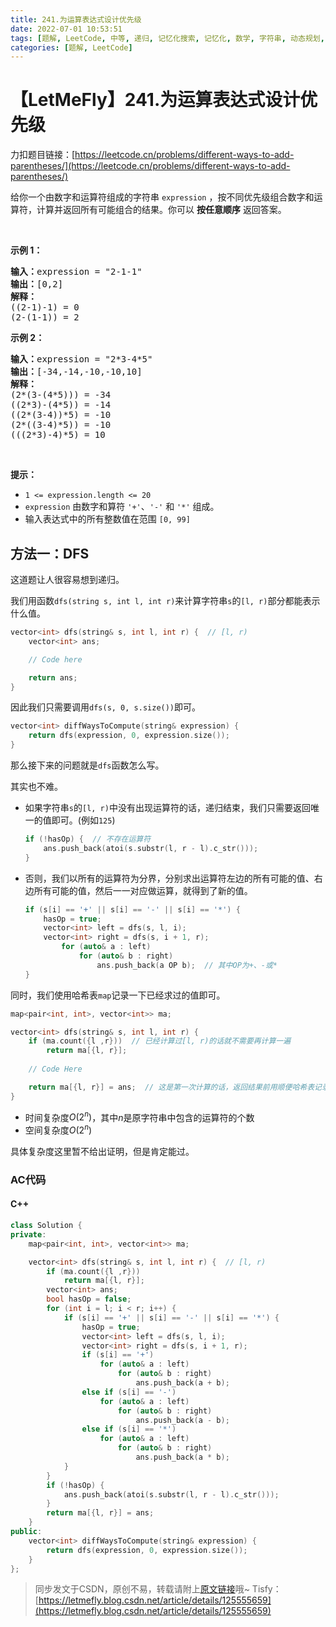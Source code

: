 ```yaml
---
title: 241.为运算表达式设计优先级
date: 2022-07-01 10:53:51
tags: [题解, LeetCode, 中等, 递归, 记忆化搜索, 记忆化, 数学, 字符串, 动态规划, 深度优先搜索, DFS]
categories: [题解, LeetCode]
---
```


# 【LetMeFly】241.为运算表达式设计优先级

力扣题目链接：[https://leetcode.cn/problems/different-ways-to-add-parentheses/](https://leetcode.cn/problems/different-ways-to-add-parentheses/)

<p>给你一个由数字和运算符组成的字符串&nbsp;<code>expression</code> ，按不同优先级组合数字和运算符，计算并返回所有可能组合的结果。你可以 <strong>按任意顺序</strong> 返回答案。</p>

<p>&nbsp;</p>

<p><strong>示例 1：</strong></p>

<pre>
<strong>输入：</strong>expression = "2-1-1"
<strong>输出：</strong>[0,2]
<strong>解释：</strong>
((2-1)-1) = 0 
(2-(1-1)) = 2
</pre>

<p><strong>示例 2：</strong></p>

<pre>
<strong>输入：</strong>expression = "2*3-4*5"
<strong>输出：</strong>[-34,-14,-10,-10,10]
<strong>解释：</strong>
(2*(3-(4*5))) = -34 
((2*3)-(4*5)) = -14 
((2*(3-4))*5) = -10 
(2*((3-4)*5)) = -10 
(((2*3)-4)*5) = 10
</pre>

<p>&nbsp;</p>

<p><strong>提示：</strong></p>

<ul>
	<li><code>1 &lt;= expression.length &lt;= 20</code></li>
	<li><code>expression</code> 由数字和算符 <code>'+'</code>、<code>'-'</code> 和 <code>'*'</code> 组成。</li>
	<li>输入表达式中的所有整数值在范围 <code>[0, 99]</code>&nbsp;</li>
</ul>


## 方法一：DFS

这道题让人很容易想到递归。

我们用函数```dfs(string s, int l, int r)```来计算字符串```s```的```[l, r)```部分都能表示什么值。

```cpp
vector<int> dfs(string& s, int l, int r) {  // [l, r)
    vector<int> ans;

    // Code here

    return ans;
}
```

因此我们只需要调用```dfs(s, 0, s.size())```即可。

```cpp
vector<int> diffWaysToCompute(string& expression) {
    return dfs(expression, 0, expression.size());
}
```

那么接下来的问题就是```dfs```函数怎么写。

其实也不难。

+ 如果字符串```s```的```[l, r)```中没有出现运算符的话，递归结束，我们只需要返回唯一的值即可。(例如```125```)
    ```cpp
    if (!hasOp) {  // 不存在运算符
        ans.push_back(atoi(s.substr(l, r - l).c_str()));
    }
    ```
+ 否则，我们以所有的运算符为分界，分别求出运算符左边的所有可能的值、右边所有可能的值，然后一一对应做运算，就得到了新的值。
    ```cpp
    if (s[i] == '+' || s[i] == '-' || s[i] == '*') {
        hasOp = true;
        vector<int> left = dfs(s, l, i);
        vector<int> right = dfs(s, i + 1, r);
            for (auto& a : left)
                for (auto& b : right)
                    ans.push_back(a OP b);  // 其中OP为+、-或*
    }
    ```

同时，我们使用哈希表```map```记录一下已经求过的值即可。

```cpp
map<pair<int, int>, vector<int>> ma;

vector<int> dfs(string& s, int l, int r) {
    if (ma.count({l ,r}))  // 已经计算过[l, r)的话就不需要再计算一遍
        return ma[{l, r}];
    
    // Code Here

    return ma[{l, r}] = ans;  // 这是第一次计算的话，返回结果前用顺便哈希表记录一下，避免下次重复计算
}
```

+ 时间复杂度$O(2^n)$，其中$n$是原字符串中包含的运算符的个数
+ 空间复杂度$O(2^n)$

具体复杂度这里暂不给出证明，但是肯定能过。

### AC代码

#### C++

```cpp
class Solution {
private:
    map<pair<int, int>, vector<int>> ma;

    vector<int> dfs(string& s, int l, int r) {  // [l, r)
        if (ma.count({l ,r}))
            return ma[{l, r}];
        vector<int> ans;
        bool hasOp = false;
        for (int i = l; i < r; i++) {
            if (s[i] == '+' || s[i] == '-' || s[i] == '*') {
                hasOp = true;
                vector<int> left = dfs(s, l, i);
                vector<int> right = dfs(s, i + 1, r);
                if (s[i] == '+')
                    for (auto& a : left)
                        for (auto& b : right)
                            ans.push_back(a + b);
                else if (s[i] == '-')
                    for (auto& a : left)
                        for (auto& b : right)
                            ans.push_back(a - b);
                else if (s[i] == '*')
                    for (auto& a : left)
                        for (auto& b : right)
                            ans.push_back(a * b);
            }
        }
        if (!hasOp) {
            ans.push_back(atoi(s.substr(l, r - l).c_str()));
        }
        return ma[{l, r}] = ans;
    }
public:
    vector<int> diffWaysToCompute(string& expression) {
        return dfs(expression, 0, expression.size());
    }
};
```


> 同步发文于CSDN，原创不易，转载请附上[原文链接](https://blog.letmefly.xyz/2022/07/01/LeetCode%200241.%E4%B8%BA%E8%BF%90%E7%AE%97%E8%A1%A8%E8%BE%BE%E5%BC%8F%E8%AE%BE%E8%AE%A1%E4%BC%98%E5%85%88%E7%BA%A7/)哦~
> Tisfy：[https://letmefly.blog.csdn.net/article/details/125555659](https://letmefly.blog.csdn.net/article/details/125555659)

